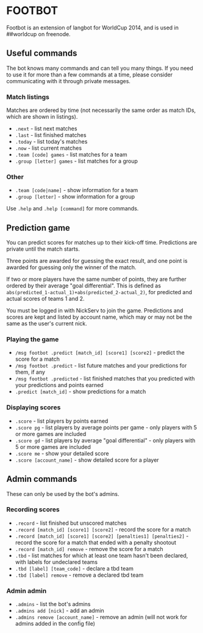 # FOOTBOT

Footbot is an extension of langbot for WorldCup 2014, and is used in ##worldcup on freenode.

## Useful commands

The bot knows many commands and can tell you many things. If you need to use it for more than a few commands
at a time, please consider communicating with it through private messages.

### Match listings
Matches are ordered by time (not necessarily the same order as match IDs, which are shown in listings).
- `.next` - list next matches
- `.last` - list finished matches
- `.today` - list today's matches
- `.now` - list current matches
- `.team [code] games` - list matches for a team
- `.group [letter] games` - list matches for a group

### Other
- `.team [code|name]` - show information for a team
- `.group [letter]` - show information for a group

Use `.help` and `.help [command]` for more commands.

## Prediction game

You can predict scores for matches up to their kick-off time. Predictions are private until the match starts.

Three points are awarded for guessing the exact result, and one point is awarded for guessing only the winner of the match. 

If two or more players have the same number of points, they are further ordered by their average "goal differential". This is
defined as `abs(predicted_1-actual_1)+abs(predicted_2-actual_2)`, for predicted and actual scores of teams 1 and 2.

You must be logged in with NickServ to join the game. Predictions and scores are kept and listed by account name, which may
or may not be the same as the user's current nick.

### Playing the game
- `/msg footbot .predict [match_id] [score1] [score2]` - predict the score for a match
- `/msg footbot .predict` - list future matches and your predictions for them, if any
- `/msg footbot .predicted` - list finished matches that you predicted with your predictions and points earned
- `.predict [match_id]` - show predictions for a match

### Displaying scores
- `.score` - list players by points earned
- `.score pg` - list players by average points per game - only players with 5 or more games are included
- `.score gd` - list players by average "goal differential" - only players with 5 or more games are included
- `.score me` - show your detailed score
- `.score [account_name]` - show detailed score for a player

## Admin commands
These can only be used by the bot's admins.
### Recording scores
- `.record` - list finished but unscored matches
- `.record [match_id] [score1] [score2]` - record the score for a match
- `.record [match_id] [score1] [score2] [penalties1] [penalties2]` - record the score for a match that ended with a penalty shootout
- `.record [match_id] remove` - remove the score for a match
- `.tbd` - list matches for which at least one team hasn't been declared, with labels for undeclared teams
- `.tbd [label] [team_code]` - declare a tbd team
- `.tbd [label] remove` - remove a declared tbd team

### Admin admin
- `.admins` - list the bot's admins
- `.admins add [nick]` - add an admin
- `.admins remove [account_name]` - remove an admin (will not work for admins added in the config file)

